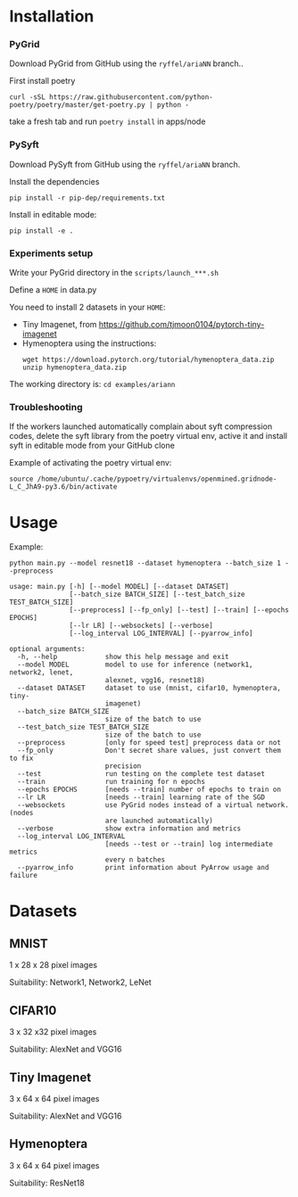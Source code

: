 # Installation

### PyGrid
Download PyGrid from GitHub using the `ryffel/ariaNN` branch..

First install poetry 
``` 
curl -sSL https://raw.githubusercontent.com/python-poetry/poetry/master/get-poetry.py | python -
```
take a fresh tab and run `poetry install` in apps/node

### PySyft

Download PySyft from GitHub using the `ryffel/ariaNN` branch.

Install the  dependencies
```
pip install -r pip-dep/requirements.txt
```

Install in editable mode:
```
pip install -e .
```

### Experiments setup

Write your PyGrid directory in the ``scripts/launch_***.sh``

Define a `HOME` in data.py

You need to install 2 datasets in your `HOME`:
- Tiny Imagenet, from https://github.com/tjmoon0104/pytorch-tiny-imagenet
- Hymenoptera using the instructions:
    ```
    wget https://download.pytorch.org/tutorial/hymenoptera_data.zip
    unzip hymenoptera_data.zip
    ```
    
The working directory is: `cd examples/ariann`
    
    
### Troubleshooting

If the workers launched automatically complain about syft compression codes,
delete the syft library from the poetry virtual env, active it and install syft 
in editable mode from your GitHub clone

Example of activating the poetry virtual env:
```
source /home/ubuntu/.cache/pypoetry/virtualenvs/openmined.gridnode-L_C_JhA9-py3.6/bin/activate
```

# Usage

Example:

```
python main.py --model resnet18 --dataset hymenoptera --batch_size 1 --preprocess
```

```
usage: main.py [-h] [--model MODEL] [--dataset DATASET]
               [--batch_size BATCH_SIZE] [--test_batch_size TEST_BATCH_SIZE]
               [--preprocess] [--fp_only] [--test] [--train] [--epochs EPOCHS]
               [--lr LR] [--websockets] [--verbose]
               [--log_interval LOG_INTERVAL] [--pyarrow_info]

optional arguments:
  -h, --help            show this help message and exit
  --model MODEL         model to use for inference (network1, network2, lenet,
                        alexnet, vgg16, resnet18)
  --dataset DATASET     dataset to use (mnist, cifar10, hymenoptera, tiny-
                        imagenet)
  --batch_size BATCH_SIZE
                        size of the batch to use
  --test_batch_size TEST_BATCH_SIZE
                        size of the batch to use
  --preprocess          [only for speed test] preprocess data or not
  --fp_only             Don't secret share values, just convert them to fix
                        precision
  --test                run testing on the complete test dataset
  --train               run training for n epochs
  --epochs EPOCHS       [needs --train] number of epochs to train on
  --lr LR               [needs --train] learning rate of the SGD
  --websockets          use PyGrid nodes instead of a virtual network. (nodes
                        are launched automatically)
  --verbose             show extra information and metrics
  --log_interval LOG_INTERVAL
                        [needs --test or --train] log intermediate metrics
                        every n batches
  --pyarrow_info        print information about PyArrow usage and failure
```

# Datasets

## MNIST

1 x 28 x 28 pixel images

Suitability: Network1, Network2, LeNet

## CIFAR10

3 x 32 x32 pixel images

Suitability: AlexNet and VGG16

## Tiny Imagenet

3 x 64 x 64 pixel images

Suitability: AlexNet and VGG16

## Hymenoptera

3 x 64 x 64 pixel images

Suitability: ResNet18